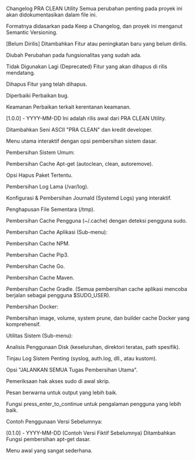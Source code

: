 Changelog PRA CLEAN Utility
Semua perubahan penting pada proyek ini akan didokumentasikan dalam file ini.

Formatnya didasarkan pada Keep a Changelog,
dan proyek ini menganut Semantic Versioning.

[Belum Dirilis]
Ditambahkan
Fitur atau peningkatan baru yang belum dirilis.

Diubah
Perubahan pada fungsionalitas yang sudah ada.

Tidak Digunakan Lagi (Deprecated)
Fitur yang akan dihapus di rilis mendatang.

Dihapus
Fitur yang telah dihapus.

Diperbaiki
Perbaikan bug.

Keamanan
Perbaikan terkait kerentanan keamanan.

[1.0.0] - YYYY-MM-DD
Ini adalah rilis awal dari PRA CLEAN Utility.

Ditambahkan
Seni ASCII "PRA CLEAN" dan kredit developer.

Menu utama interaktif dengan opsi pembersihan sistem dasar.

Pembersihan Sistem Umum:

Pembersihan Cache Apt-get (autoclean, clean, autoremove).

Opsi Hapus Paket Tertentu.

Pembersihan Log Lama (/var/log).

Konfigurasi & Pembersihan Journald (Systemd Logs) yang interaktif.

Penghapusan File Sementara (/tmp).

Pembersihan Cache Pengguna (~/.cache) dengan deteksi pengguna sudo.

Pembersihan Cache Aplikasi (Sub-menu):

Pembersihan Cache NPM.

Pembersihan Cache Pip3.

Pembersihan Cache Go.

Pembersihan Cache Maven.

Pembersihan Cache Gradle.
(Semua pembersihan cache aplikasi mencoba berjalan sebagai pengguna $SUDO_USER).

Pembersihan Docker:

Pembersihan image, volume, system prune, dan builder cache Docker yang komprehensif.

Utilitas Sistem (Sub-menu):

Analisis Penggunaan Disk (keseluruhan, direktori teratas, path spesifik).

Tinjau Log Sistem Penting (syslog, auth.log, dll., atau kustom).

Opsi "JALANKAN SEMUA Tugas Pembersihan Utama".

Pemeriksaan hak akses sudo di awal skrip.

Pesan berwarna untuk output yang lebih baik.

Fungsi press_enter_to_continue untuk pengalaman pengguna yang lebih baik.

Contoh Penggunaan Versi Sebelumnya:

[0.1.0] - YYYY-MM-DD (Contoh Versi Fiktif Sebelumnya)
Ditambahkan
Fungsi pembersihan apt-get dasar.

Menu awal yang sangat sederhana.